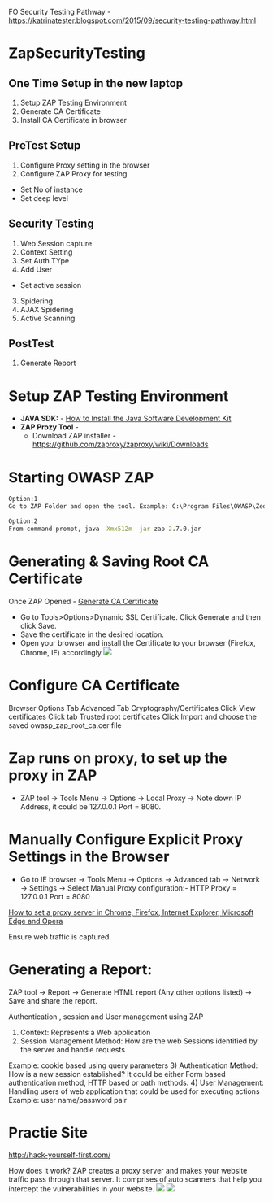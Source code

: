 FO 
Security Testing Pathway -https://katrinatester.blogspot.com/2015/09/security-testing-pathway.html


# ZapSecurityTesting

## One Time Setup in the new laptop 
1. Setup ZAP Testing Environment 
2. Generate CA Certificate
3. Install CA Certificate in browser


## PreTest Setup
1. Configure Proxy setting in the browser
2. Configure ZAP Proxy for testing
*  Set No of instance
* Set deep level

## Security Testing
1. Web Session capture
2. Context Setting
4. Set Auth TYpe
3. Add User
* Set active session

3. Spidering
4. AJAX Spidering
5. Active Scanning


## PostTest 
1. Generate Report


# Setup ZAP Testing Environment
* **JAVA SDK:** - [How to Install the Java Software Development Kit](https://www.wikihow.com/Install-the-Java-Software-Development-Kit)
* **ZAP Prozy Tool** -
  * Download ZAP installer - https://github.com/zaproxy/zaproxy/wiki/Downloads


# Starting OWASP ZAP
```bat
Option:1
Go to ZAP Folder and open the tool. Example: C:\Program Files\OWASP\Zed Attack Proxy\ZAP.exe

Option:2
From command prompt, java -Xmx512m -jar zap-2.7.0.jar
```

# Generating & Saving Root CA Certificate
Once ZAP Opened - [Generate CA Certificate](https://www.youtube.com/watch?v=Uin07SHkQTE)
* Go to Tools>Options>Dynamic SSL Certificate. Click Generate and then click Save.
* Save the certificate in the desired location.
* Open your browser and install the Certificate to your browser (Firefox, Chrome, IE) accordingly 
![](https://i.stack.imgur.com/cqqcH.png)

# Configure CA Certificate 
Browser Options
Tab Advanced
Tab Cryptography/Certificates
Click View certificates
Click tab Trusted root certificates
Click Import and choose the saved owasp_zap_root_ca.cer file


# Zap runs on proxy, to set up the proxy in ZAP
* ZAP tool -> Tools Menu -> Options -> Local Proxy -> Note down IP Address, it could be 127.0.0.1 Port = 8080.


# Manually Configure Explicit Proxy Settings in the Browser
* Go to IE browser -> Tools Menu -> Options -> Advanced tab -> Network -> Settings -> Select Manual Proxy configuration:- HTTP Proxy = 127.0.0.1 Port = 8080

[How to set a proxy server in Chrome, Firefox, Internet Explorer, Microsoft Edge and Opera](https://www.digitalcitizen.life/how-set-proxy-server-all-major-internet-browsers-windows)

Ensure web traffic is captured. 



# Generating a Report:

ZAP tool -> Report -> Generate HTML report (Any other options listed) -> Save and share the report.

Authentication , session and User management using ZAP
1) Context: Represents a Web application
2) Session Management Method: How are the web Sessions identified by the server and handle requests

Example: cookie based using query parameters
3) Authentication Method: How is a new session established?
It could be either Form based authentication method, HTTP based or oath methods.
4) User Management: Handling users of web application that could be used for executing actions
Example: user name/password pair


# Practie Site
http://hack-yourself-first.com/

How does it work?
ZAP creates a proxy server and makes your website traffic pass through that server. It comprises of auto scanners that help you intercept the vulnerabilities in your website.
![](https://www.srijan.net/hs-fs/hubfs/Workflows.jpg?width=528&name=Workflows.jpg)
![](https://blog.codecentric.de/files/2013/10/overview.png)
